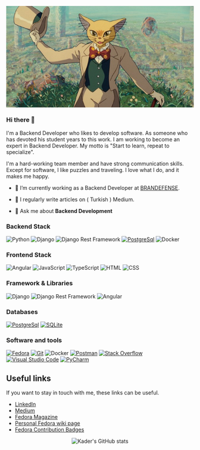 <img alt="Hello" src="cat.jpg" style="display: block; margin: 0 auto;"></img>

### Hi there 👋

I'm a Backend Developer who likes to develop software. As someone who has devoted his student years to this work. I am working to become an expert in Backend Developer. My motto is "Start to learn, repeat to specialize".

I'm a hard-working team member and have strong communication skills. Except for software, I like puzzles and traveling. I love what I do, and it makes me happy.


- 🔭 I’m currently working as a Backend Developer at [BRANDEFENSE](https://brandefense.io/).

- 📝 I regularly write articles on ( Turkish ) Medium.

- 💬 Ask me about **Backend Development**

<h3 align="left">Backend Stack</h3>
<p>
    <img alt="Python" src="https://img.shields.io/badge/Python%20-%2314354C.svg?logo=python&logoColor=white"></img>
    <img alt="Django" src="https://img.shields.io/badge/Django-006400.svg?logo=Django&logoColor=white"></img>
    <img alt="Django Rest Framework" src="https://img.shields.io/badge/Django%20Rest%20Framework%20-%23404d59.svg?logo=djangorestframework&logoColor=white"></img>
    <a href="#"><img alt="PostgreSql" src="https://img.shields.io/badge/PostgreSql-00979D?logo=postgresql&logoColor=black"></a>
    <img alt="Docker" src="https://img.shields.io/badge/Docker-2391E6.svg?logo=docker&logoColor=white"></img>
</p>

<h3 align="left">Frontend Stack</h3>
<p>
    <img alt="Angular" src="https://img.shields.io/badge/Angular%20-%2320232a.svg?logo=angular&logoColor=red"></img>
   <img alt="JavaScript" src="https://img.shields.io/badge/JavaScript%20-%23F7DF1E.svg?logo=javascript&logoColor=black"></img>
   <img alt="TypeScript" src="https://img.shields.io/badge/TypeScript%20-%23007ACC.svg?logo=typescript&logoColor=white"></img>
   <img alt="HTML" src="https://img.shields.io/badge/HTML%20-%23E34F26.svg?logo=html5&logoColor=white"></img>
   <img alt="CSS" src="https://img.shields.io/badge/CSS%20-%231572B6.svg?logo=css3&logoColor=white"></img>
</p>

<h3 align="left">Framework & Libraries</h3>
<p>
    <img alt="Django" src="https://img.shields.io/badge/Django-006400.svg?logo=Django&logoColor=white"></img>
    <img alt="Django Rest Framework" src="https://img.shields.io/badge/Django%20Rest%20Framework%20-%23404d59.svg?logo=djangorestframework&logoColor=white"></img>
    <img alt="Angular" src="https://img.shields.io/badge/Angular%20-%2320232a.svg?logo=angular&logoColor=red"></img>
</p>


<h3 align="left">Databases</h3>
<p>
    <a href="#"><img alt="PostgreSql" src="https://img.shields.io/badge/PostgreSql-00979D?logo=postgresql&logoColor=black"></a>
    <a href="#"><img alt="SQLite" src ="https://img.shields.io/badge/SQLite-%2307405e.svg?logo=sqlite&logoColor=white"></a>
</p>

<h3 align="left">Software and tools</h3>
<p>
    <a href="#"><img alt="Fedora" src="https://img.shields.io/badge/Fedora-2391E6.svg?logo=fedora&logoColor=white"></a>
    <a href="#"><img alt="Git" src="https://img.shields.io/badge/Git%20-%23F05033.svg?logo=git&logoColor=white"></a>
    <img alt="Docker" src="https://img.shields.io/badge/Docker-2391E6.svg?logo=docker&logoColor=white"></img>
    <a href="#"><img alt="Postman" src="https://img.shields.io/badge/Postman-FF6C37?logo=postman&logoColor=white"></a>
    <a href="#"><img alt="Stack Overflow" src="https://img.shields.io/badge/-Stack%20Overflow-FE7A16?logo=stack-overflow&logoColor=white"></a>
    <a href="#"><img alt="Visual Studio Code" src="https://img.shields.io/badge/Visual%20Studio%20Code-0078d7.svg?logo=visual-studio-code&logoColor=white"></a>
    <a href="#"><img alt="PyCharm" src="https://img.shields.io/badge/PyCharm-006400.svg?logo=pycharm&logoColor=white"></a>
</p>

## Useful links
If you want to stay in touch with me, these links can be useful.
 
- [LinkedIn](https://www.linkedin.com/in/kadermiyanyedi)
- [Medium](https://kadermiyanyedi.medium.com/)
- [Fedora Magazine](https://fedoramagazine.org/author/moonkat)
- [Personal Fedora wiki page](https://fedoraproject.org/wiki/User:moonkat)
- [Fedora Contribution Badges](https://badges.fedoraproject.org/user/moonkat)

<p align="center">
  <img width="50%" src="https://github-readme-stats-five-topaz-76.vercel.app/api?username=kadermiyanyedi&show_icons=true&theme=dark" alt="Kader's GitHub stats"></img>
</p>
